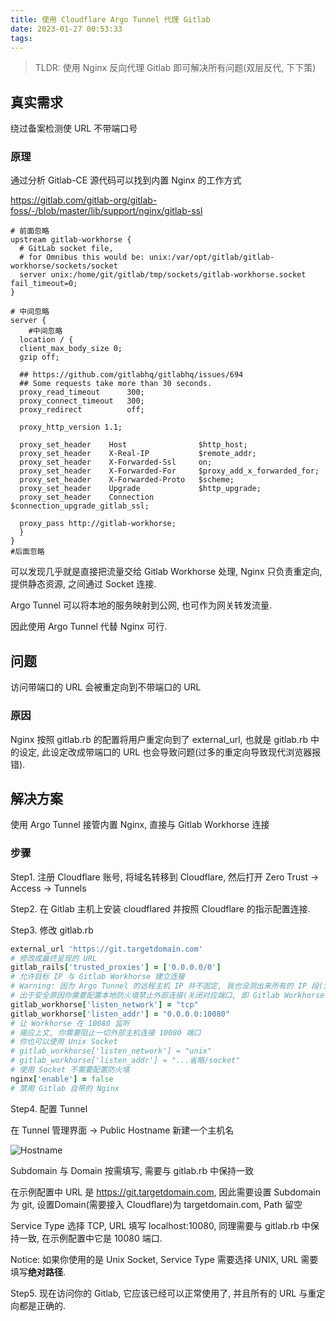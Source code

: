 ```yaml
---
title: 使用 Cloudflare Argo Tunnel 代理 Gitlab
date: 2023-01-27 00:53:33
tags:
---
```


> TLDR: 使用 Nginx 反向代理 Gitlab 即可解决所有问题(双层反代, 下下策)

## 真实需求

绕过备案检测使 URL 不带端口号

### 原理

通过分析 Gitlab-CE 源代码可以找到内置 Nginx 的工作方式

https://gitlab.com/gitlab-org/gitlab-foss/-/blob/master/lib/support/nginx/gitlab-ssl

```nginx
# 前面忽略
upstream gitlab-workhorse {
  # GitLab socket file,
  # for Omnibus this would be: unix:/var/opt/gitlab/gitlab-workhorse/sockets/socket
  server unix:/home/git/gitlab/tmp/sockets/gitlab-workhorse.socket fail_timeout=0;
}

# 中间忽略
server {
    #中间忽略
  location / {
  client_max_body_size 0;
  gzip off;

  ## https://github.com/gitlabhq/gitlabhq/issues/694
  ## Some requests take more than 30 seconds.
  proxy_read_timeout      300;
  proxy_connect_timeout   300;
  proxy_redirect          off;

  proxy_http_version 1.1;

  proxy_set_header    Host                $http_host;
  proxy_set_header    X-Real-IP           $remote_addr;
  proxy_set_header    X-Forwarded-Ssl     on;
  proxy_set_header    X-Forwarded-For     $proxy_add_x_forwarded_for;
  proxy_set_header    X-Forwarded-Proto   $scheme;
  proxy_set_header    Upgrade             $http_upgrade;
  proxy_set_header    Connection          $connection_upgrade_gitlab_ssl;

  proxy_pass http://gitlab-workhorse;
  }
}
#后面忽略
```

可以发现几乎就是直接把流量交给 Gitlab Workhorse 处理, Nginx 只负责重定向, 提供静态资源, 之间通过 Socket 连接.

Argo Tunnel 可以将本地的服务映射到公网, 也可作为网关转发流量.

因此使用 Argo Tunnel 代替 Nginx 可行.

## 问题

访问带端口的 URL 会被重定向到不带端口的 URL

### 原因

Nginx 按照 gitlab.rb 的配置将用户重定向到了 external_url, 也就是 gitlab.rb 中的设定, 此设定改成带端口的 URL 也会导致问题(过多的重定向导致现代浏览器报错).

## 解决方案

使用 Argo Tunnel 接管内置 Nginx, 直接与 Gitlab Workhorse 连接

### 步骤

Step1. 注册 Cloudflare 账号, 将域名转移到 Cloudflare, 然后打开 Zero Trust -> Access -> Tunnels

Step2. 在 Gitlab 主机上安装 cloudflared 并按照 Cloudflare 的指示配置连接.

Step3. 修改 gitlab.rb

```ruby
external_url 'https://git.targetdomain.com'
# 修改成最终呈现的 URL
gitlab_rails['trusted_proxies'] = ['0.0.0.0/0']
# 允许目标 IP 与 Gitlab Workhorse 建立连接
# Warning: 因为 Argo Tunnel 的远程主机 IP 并不固定, 我也没测出来所有的 IP 段(太多了), 因此这里允许所有主机建立连接.
# 出于安全原因你需要配置本地防火墙禁止外部连接(关闭对应端口, 即 Gitlab Workhorse 监听的端口), Argo Tunnel 不会因此无法建立连接(在本地建立的自然不影响)
gitlab_workhorse['listen_network'] = "tcp"
gitlab_workhorse['listen_addr'] = "0.0.0.0:10080"
# 让 Workhorse 在 10080 监听
# 接应上文, 你需要阻止一切外部主机连接 10080 端口
# 你也可以使用 Unix Socket
# gitlab_workhorse['listen_network'] = "unix"
# gitlab_workhorse['listen_addr'] = "...省略/socket"
# 使用 Socket 不需要配置防火墙
nginx['enable'] = false
# 禁用 Gitlab 自带的 Nginx
```

Step4. 配置 Tunnel

在 Tunnel 管理界面 -> Public Hostname 新建一个主机名

![Hostname](https://s2.loli.net/2023/01/28/bUPzfOeNDQF4nBR.png)

Subdomain 与 Domain 按需填写, 需要与 gitlab.rb 中保持一致

在示例配置中 URL 是 https://git.targetdomain.com, 因此需要设置 Subdomain 为 git, 设置Domain(需要接入 Cloudflare)为 targetdomain.com, Path 留空

Service Type 选择 TCP, URL 填写 localhost:10080, 同理需要与 gitlab.rb 中保持一致, 在示例配置中它是 10080 端口.

Notice: 如果你使用的是 Unix Socket, Service Type 需要选择 UNIX, URL 需要填写**绝对路径**.

Step5. 现在访问你的 Gitlab, 它应该已经可以正常使用了, 并且所有的 URL 与重定向都是正确的.
